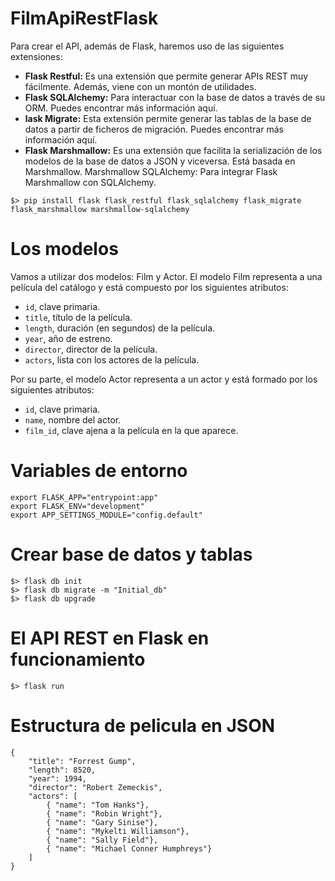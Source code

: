 # FilmApiRestFlask
Para crear el API, además de Flask, haremos uso de las siguientes extensiones:

* **Flask Restful:** Es una extensión que permite generar APIs REST muy fácilmente. Además, viene con un montón de utilidades.
* **Flask SQLAlchemy:** Para interactuar con la base de datos a través de su ORM. Puedes encontrar más información aquí.
* **lask Migrate:** Esta extensión permite generar las tablas de la base de datos a partir de ficheros de migración. Puedes encontrar más información aquí.
* **Flask Marshmallow:** Es una extensión que facilita la serialización de los modelos de la base de datos a JSON y viceversa. Está basada en Marshmallow.
Marshmallow SQLAlchemy: Para integrar Flask Marshmallow con SQLAlchemy.

```
$> pip install flask flask_restful flask_sqlalchemy flask_migrate flask_marshmallow marshmallow-sqlalchemy
```


# Los modelos

Vamos a utilizar dos modelos: Film y Actor. El modelo Film representa a una película del catálogo y está compuesto por los siguientes atributos:

* ```id```, clave primaria.
* ```title```, título de la película.
* ```length```, duración (en segundos) de la película.
* ```year```, año de estreno.
* ```director```, director de la película.
* ```actors```, lista con los actores de la película.

Por su parte, el modelo Actor representa a un actor y está formado por los siguientes atributos:

* ```id```, clave primaria.
* ```name```, nombre del actor.
* ```film_id```, clave ajena a la película en la que aparece.

# Variables de entorno
``` 
export FLASK_APP="entrypoint:app"
export FLASK_ENV="development"
export APP_SETTINGS_MODULE="config.default" 
```

# Crear base de datos y tablas
```
$> flask db init
$> flask db migrate -m "Initial_db"
$> flask db upgrade 
```

# El API REST en Flask en funcionamiento
```
$> flask run
```

# Estructura de pelicula en JSON
```
{
    "title": "Forrest Gump",
    "length": 8520,
    "year": 1994,
    "director": "Robert Zemeckis",
    "actors": [
        { "name": "Tom Hanks"},
        { "name": "Robin Wright"},
        { "name": "Gary Sinise"},
        { "name": "Mykelti Williamson"},
        { "name": "Sally Field"},
        { "name": "Michael Conner Humphreys"}
    ]
}
```
